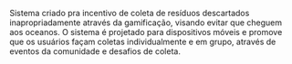 Sistema criado pra incentivo de coleta de resíduos descartados inapropriadamente através da gamificação, visando evitar que cheguem aos oceanos.
O sistema é projetado para dispositivos móveis e promove que os usuários façam coletas individualmente e em grupo, através de eventos da comunidade e desafios de coleta.
